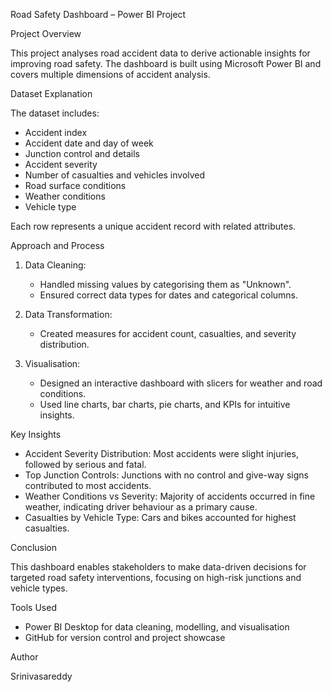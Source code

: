 Road Safety Dashboard – Power BI Project

Project Overview

This project analyses road accident data to derive actionable insights for improving road safety. The dashboard is built using Microsoft Power BI and covers multiple dimensions of accident analysis.


Dataset Explanation

The dataset includes:

- Accident index
- Accident date and day of week
- Junction control and details
- Accident severity
- Number of casualties and vehicles involved
- Road surface conditions
- Weather conditions
- Vehicle type

Each row represents a unique accident record with related attributes.


Approach and Process

1. Data Cleaning:
   - Handled missing values by categorising them as "Unknown".
   - Ensured correct data types for dates and categorical columns.

2. Data Transformation:
   - Created measures for accident count, casualties, and severity distribution.

3. Visualisation:
   - Designed an interactive dashboard with slicers for weather and road conditions.
   - Used line charts, bar charts, pie charts, and KPIs for intuitive insights.

Key Insights

- Accident Severity Distribution: Most accidents were slight injuries, followed by serious and fatal.
- Top Junction Controls: Junctions with no control and give-way signs contributed to most accidents.
- Weather Conditions vs Severity: Majority of accidents occurred in fine weather, indicating driver behaviour as a primary cause.
- Casualties by Vehicle Type: Cars and bikes accounted for highest casualties.


Conclusion

This dashboard enables stakeholders to make data-driven decisions for targeted road safety interventions, focusing on high-risk junctions and vehicle types.

Tools Used

- Power BI Desktop for data cleaning, modelling, and visualisation
- GitHub for version control and project showcase

Author

Srinivasareddy



